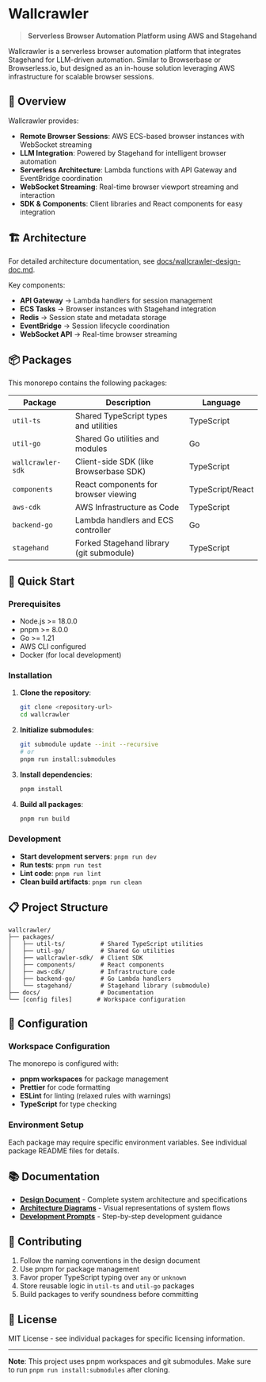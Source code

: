 # Wallcrawler

> **Serverless Browser Automation Platform using AWS and Stagehand**

Wallcrawler is a serverless browser automation platform that integrates Stagehand for LLM-driven automation. Similar to Browserbase or Browserless.io, but designed as an in-house solution leveraging AWS infrastructure for scalable browser sessions.

## 📖 Overview

Wallcrawler provides:

- **Remote Browser Sessions**: AWS ECS-based browser instances with WebSocket streaming
- **LLM Integration**: Powered by Stagehand for intelligent browser automation
- **Serverless Architecture**: Lambda functions with API Gateway and EventBridge coordination
- **WebSocket Streaming**: Real-time browser viewport streaming and interaction
- **SDK & Components**: Client libraries and React components for easy integration

## 🏗️ Architecture

For detailed architecture documentation, see [docs/wallcrawler-design-doc.md](./docs/wallcrawler-design-doc.md).

Key components:

- **API Gateway** → Lambda handlers for session management
- **ECS Tasks** → Browser instances with Stagehand integration
- **Redis** → Session state and metadata storage
- **EventBridge** → Session lifecycle coordination
- **WebSocket API** → Real-time browser streaming

## 📦 Packages

This monorepo contains the following packages:

| Package           | Description                              | Language         |
| ----------------- | ---------------------------------------- | ---------------- |
| `util-ts`         | Shared TypeScript types and utilities    | TypeScript       |
| `util-go`         | Shared Go utilities and modules          | Go               |
| `wallcrawler-sdk` | Client-side SDK (like Browserbase SDK)   | TypeScript       |
| `components`      | React components for browser viewing     | TypeScript/React |
| `aws-cdk`         | AWS Infrastructure as Code               | TypeScript       |
| `backend-go`      | Lambda handlers and ECS controller       | Go               |
| `stagehand`       | Forked Stagehand library (git submodule) | TypeScript       |

## 🚀 Quick Start

### Prerequisites

- Node.js >= 18.0.0
- pnpm >= 8.0.0
- Go >= 1.21
- AWS CLI configured
- Docker (for local development)

### Installation

1. **Clone the repository**:

   ```bash
   git clone <repository-url>
   cd wallcrawler
   ```

2. **Initialize submodules**:

   ```bash
   git submodule update --init --recursive
   # or
   pnpm run install:submodules
   ```

3. **Install dependencies**:

   ```bash
   pnpm install
   ```

4. **Build all packages**:
   ```bash
   pnpm run build
   ```

### Development

- **Start development servers**: `pnpm run dev`
- **Run tests**: `pnpm run test`
- **Lint code**: `pnpm run lint`
- **Clean build artifacts**: `pnpm run clean`

## 📋 Project Structure

```
wallcrawler/
├── packages/
│   ├── util-ts/          # Shared TypeScript utilities
│   ├── util-go/          # Shared Go utilities
│   ├── wallcrawler-sdk/  # Client SDK
│   ├── components/       # React components
│   ├── aws-cdk/          # Infrastructure code
│   ├── backend-go/       # Go Lambda handlers
│   └── stagehand/        # Stagehand library (submodule)
├── docs/                 # Documentation
└── [config files]       # Workspace configuration
```

## 🔧 Configuration

### Workspace Configuration

The monorepo is configured with:

- **pnpm workspaces** for package management
- **Prettier** for code formatting
- **ESLint** for linting (relaxed rules with warnings)
- **TypeScript** for type checking

### Environment Setup

Each package may require specific environment variables. See individual package README files for details.

## 📚 Documentation

- **[Design Document](./docs/wallcrawler-design-doc.md)** - Complete system architecture and specifications
- **[Architecture Diagrams](./docs/)** - Visual representations of system flows
- **[Development Prompts](./docs/prompts.md)** - Step-by-step development guidance

## 🤝 Contributing

1. Follow the naming conventions in the design document
2. Use pnpm for package management
3. Favor proper TypeScript typing over `any` or `unknown`
4. Store reusable logic in `util-ts` and `util-go` packages
5. Build packages to verify soundness before committing

## 📄 License

MIT License - see individual packages for specific licensing information.

---

**Note**: This project uses pnpm workspaces and git submodules. Make sure to run `pnpm run install:submodules` after cloning.
